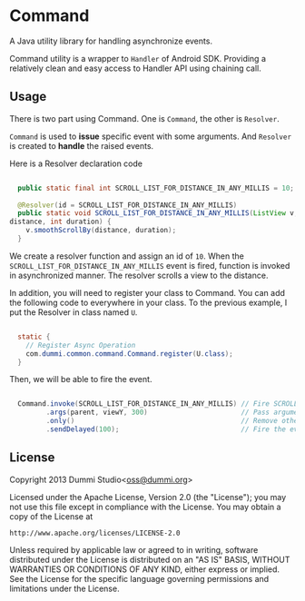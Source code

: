 Command
=======

A Java utility library for handling asynchronize events.

Command utility is a wrapper to `Handler` of Android SDK. Providing a
relatively clean and easy access to Handler API using chaining call.

Usage
-----

There is two part using Command. One is `Command`, the other is `Resolver`.

`Command` is used to **issue** specific event with some arguments. And
`Resolver` is created to **handle** the raised events.

Here is a Resolver declaration code 

```Java

  public static final int SCROLL_LIST_FOR_DISTANCE_IN_ANY_MILLIS = 10;
  
  @Resolver(id = SCROLL_LIST_FOR_DISTANCE_IN_ANY_MILLIS)
  public static void SCROLL_LIST_FOR_DISTANCE_IN_ANY_MILLIS(ListView v, int
distance, int duration) {
    v.smoothScrollBy(distance, duration);
  }

```

We create a resolver function and assign an id of `10`. When the
`SCROLL_LIST_FOR_DISTANCE_IN_ANY_MILLIS` event is fired, function is invoked
in asynchronized manner. The resolver scrolls a view to the distance.

In addition, you will need to register your class to Command. You can add
the following code to everywhere in your class. To the previous example, I
put the Resolver in class named `U`.

```Java

  static {
    // Register Async Operation
    com.dummi.common.command.Command.register(U.class);
  }

```

Then, we will be able to fire the event.

```Java

  Command.invoke(SCROLL_LIST_FOR_DISTANCE_IN_ANY_MILLIS) // Fire SCROLL_LIST_FOR_DISTANCE_IN_ANY_MILLIS
         .args(parent, viewY, 300)                       // Pass arguments
         .only()                                         // Remove other Fire request to the same Event
         .sendDelayed(100);                              // Fire the event after 100ms

```

License
-------

Copyright 2013 Dummi Studio&lt;oss@dummi.org&gt;

Licensed under the Apache License, Version 2.0 (the "License");
you may not use this file except in compliance with the License.
You may obtain a copy of the License at

    http://www.apache.org/licenses/LICENSE-2.0

Unless required by applicable law or agreed to in writing, software
distributed under the License is distributed on an "AS IS" BASIS,
WITHOUT WARRANTIES OR CONDITIONS OF ANY KIND, either express or implied.
See the License for the specific language governing permissions and 
limitations under the License.

